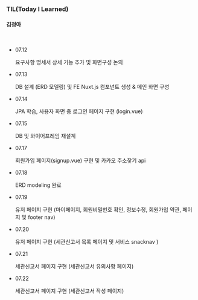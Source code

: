 ### TIL(Today I Learned)

#### 김정아

<br>

- 07.12

  요구사항 명세서 상세 기능 추가 및 화면구성 논의

- 07.13

  DB 설계 (ERD 모델링) 및 FE Nuxt.js 컴포넌트 생성 & 메인 화면 구성
  
- 07.14

  JPA 학습, 사용자 화면 중 로그인 페이지 구현 (login.vue)

- 07.15

  DB 및 와이어프레임 재설계

- 07.17

  회원가입 페이지(signup.vue) 구현 및 카카오 주소찾기 api 

- 07.18

  ERD modeling 완료
  
- 07.19

  유저 페이지 구현 (마이페이지, 회원비밀번호 확인, 정보수정, 회원가입 약관, 페이지 및 footer nav)

- 07.20

  유저 페이지 구현 (세관신고서 목록 페이지 및 서비스 snacknav )
  
- 07.21

  세관신고서 페이지 구현 (세관신고서 유의사항 페이지)

- 07.22

  세관신고서 페이지 구현 (세관신고서 작성 페이지)

